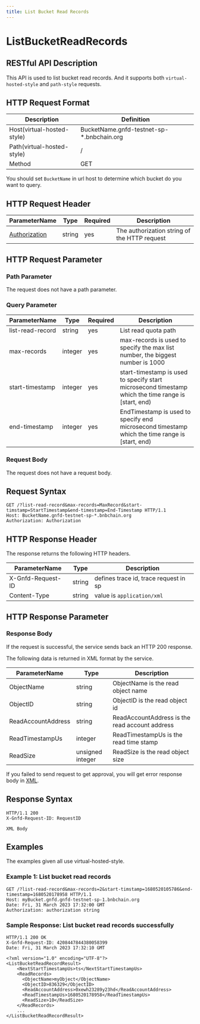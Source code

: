 ```yaml
---
title: List Bucket Read Records
---
```


# ListBucketReadRecords

## RESTful API Description

This API is used to list bucket read records. And it supports both `virtual-hosted-style` and `path-style` requests.

## HTTP Request Format

| Description                | Definition                                |
|----------------------------|-------------------------------------------|
| Host(virtual-hosted-style) | BucketName.gnfd-testnet-sp-*.bnbchain.org |
| Path(virtual-hosted-style) | /                                         |
| Method                     | GET                                       |

You should set `BucketName` in url host to determine which bucket do you want to query.

## HTTP Request Header

| ParameterName                                                      | Type   | Required | Description                                  |
|--------------------------------------------------------------------|--------|----------|----------------------------------------------|
| [Authorization](../storgae-provider-rest/sp-reference.md#authorization-header) | string | yes      | The authorization string of the HTTP request |

## HTTP Request Parameter

### Path Parameter

The request does not have a path parameter.

### Query Parameter

| ParameterName    | Type    | Required | Description                                                                                         |
|------------------|---------|----------|-----------------------------------------------------------------------------------------------------|
| list-read-record | string  | yes      | List read quota path                                                                                |
| max-records      | integer | yes      | max-records is used to specify the max list number, the biggest number is 1000                      |
| start-timestamp  | integer | yes      | start-timestamp is used to specify start microsecond timestamp which the time range is [start, end) |
| end-timestamp    | integer | yes      | EndTimestamp is used to specify end microsecond timestamp which the time range is [start, end)      |

### Request Body

The request does not have a request body.

## Request Syntax

```HTTP
GET /?list-read-record&max-records=MaxRecord&start-timstamp=StartTimestamp&end-timestamp=End-Timestamp HTTP/1.1 
Host: BucketName.gnfd-testnet-sp-*.bnbchain.org
Authorization: Authorization
```

## HTTP Response Header

The response returns the following HTTP headers.

| ParameterName     | Type   | Description                           |
|-------------------|--------|---------------------------------------|
| X-Gnfd-Request-ID | string | defines trace id, trace request in sp |
| Content-Type      | string | value is `application/xml`            |

## HTTP Response Parameter

### Response Body

If the request is successful, the service sends back an HTTP 200 response.

The following data is returned in XML format by the service.

| ParameterName      | Type             | Description                                    |
|--------------------|------------------|------------------------------------------------|
| ObjectName         | string           | ObjectName is the read object name             |
| ObjectID           | string           | ObjectID is the read object id                 |
| ReadAccountAddress | string           | ReadAccountAddress is the read account address |
| ReadTimestampUs    | integer          | ReadTimestampUs is the read time stamp         |
| ReadSize           | unsigned integer | ReadSize is the read object size               |

If you failed to send request to get approval, you will get error response body in [XML](./sp_response.md#sp-error-response).

## Response Syntax

```HTTP
HTTP/1.1 200
X-Gnfd-Request-ID: RequestID

XML Body
```

## Examples

The examples given all use virtual-hosted-style.

### Example 1: List bucket read records

```HTTP
GET /?list-read-record&max-records=2&start-timstamp=1680520105786&end-timestamp=1680520178958 HTTP/1.1
Host: myBucket.gnfd.gnfd-testnet-sp-1.bnbchain.org
Date: Fri, 31 March 2023 17:32:00 GMT
Authorization: authorization string
```

### Sample Response: List bucket read records successfully

```HTTP
HTTP/1.1 200 OK
X-Gnfd-Request-ID: 4208447844380058399
Date: Fri, 31 March 2023 17:32:10 GMT

<?xml version="1.0" encoding="UTF-8"?>
<ListBucketReadRecordResult>
    <NextStartTimestampUs>ts</NextStartTimestampUs>
    <ReadRecords>
      <ObjectName>myObject</ObjectName>
      <ObjectID>836329</ObjectID>
      <ReadAccountAddress>0xewh23289y23hd</ReadAccountAddress>
      <ReadTimestampUs>1680520178958</ReadTimestampUs>
      <ReadSize>10</ReadSize>
    </ReadRecords>
    ...
</ListBucketReadRecordResult>
```

